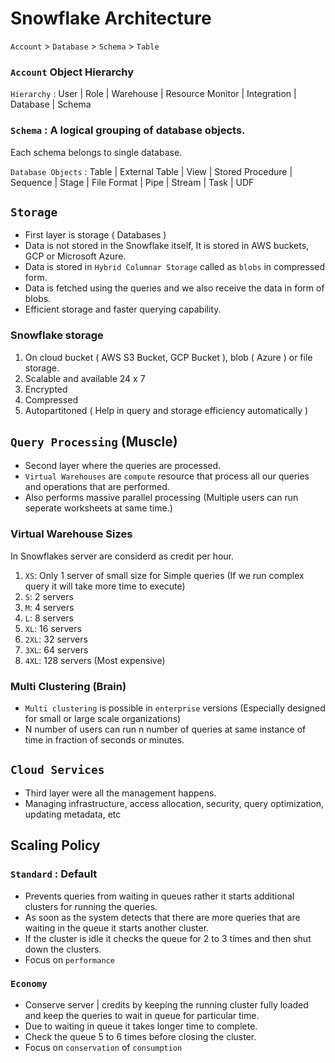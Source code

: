 # Snowflake Architecture

`Account` > `Database` > `Schema` > `Table`

### `Account` Object Hierarchy

`Hierarchy` : User | Role | Warehouse | Resource Monitor | Integration | Database | Schema

### `Schema` : A logical grouping of database objects.

Each schema belongs to single database.

`Database Objects` : Table | External Table | View | Stored Procedure | Sequence | Stage | File Format | Pipe | Stream | Task | UDF

## `Storage`
- First layer is storage ( Databases )
- Data is not stored in the Snowflake itself, It is stored in AWS buckets, GCP or Microsoft Azure.
- Data is stored in `Hybrid Columnar Storage` called as `blobs` in compressed form.
- Data is fetched using the queries and we also receive the data in form of blobs.
- Efficient storage and faster querying capability.

### Snowflake storage

1. On cloud bucket ( AWS S3 Bucket, GCP Bucket ), blob ( Azure ) or file storage.
2. Scalable and available 24 x 7
3. Encrypted
4. Compressed
5. Autopartitoned ( Help in query and storage efficiency automatically )

## `Query Processing` (Muscle)
- Second layer where the queries are processed.
- `Virtual Warehouses` are `compute` resource that process all our queries and operations that are performed.
- Also performs massive parallel processing (Multiple users can run seperate worksheets at same time.)

### Virtual Warehouse Sizes

In Snowflakes server are considerd as credit per hour.

1. `XS`: Only 1 server of small size for Simple queries (If we run complex query it will take more time to execute)
2. `S`: 2 servers
3. `M`: 4 servers
4. `L`: 8 servers
5. `XL`: 16 servers
6. `2XL`: 32 servers
7. `3XL`: 64 servers
8. `4XL`: 128 servers (Most expensive)

### Multi Clustering (Brain)
- `Multi clustering` is possible in `enterprise` versions (Especially designed for small or large scale organizations)
- N number of users can run n number of queries at same instance of time in fraction of seconds or minutes.

## `Cloud Services`
- Third layer were all the management happens.
- Managing infrastructure, access allocation, security, query optimization, updating metadata, etc

## Scaling Policy

### `Standard` : Default

- Prevents queries from waiting in queues rather it starts additional clusters for running the queries.
- As soon as the system detects that there are more queries that are waiting in the queue it starts another cluster.
- If the cluster is idle it checks the queue for 2 to 3 times and then shut down the clusters.
- Focus on `performance`

### `Economy`

- Conserve server | credits by keeping the running cluster fully loaded and keep the queries to wait in queue for particular time.
- Due to waiting in queue it takes longer time to complete.
- Check the queue 5 to 6 times before closing the cluster.
- Focus on `conservation` of `consumption`
